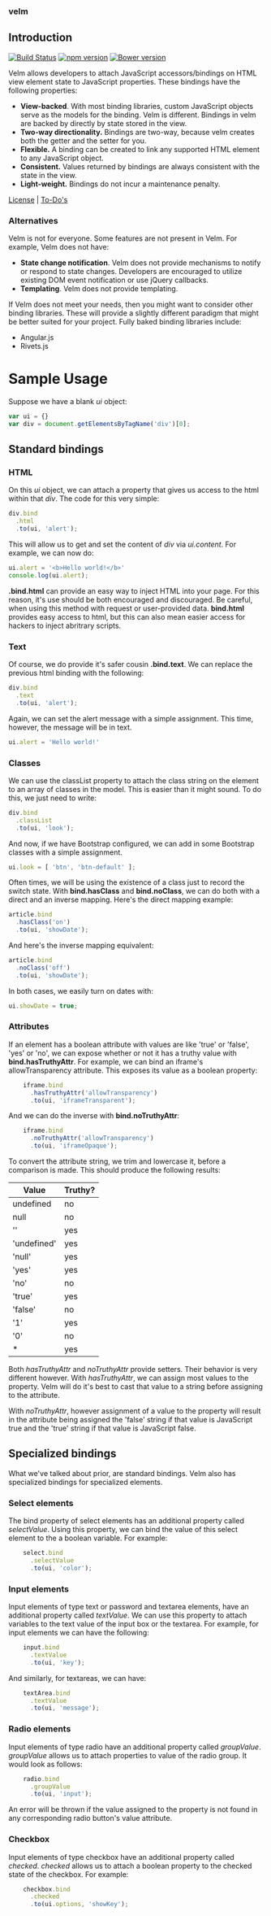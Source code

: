 ### velm
## Introduction

[![Build Status](https://travis-ci.org/dicksont/velm.svg?branch=master)](https://travis-ci.org/dicksont/velm) [![npm version](https://badge.fury.io/js/velm.svg)](http://badge.fury.io/js/velm) [![Bower version](https://badge.fury.io/bo/velm.svg)](http://badge.fury.io/bo/velm)

Velm allows developers to attach JavaScript accessors/bindings on HTML view element state to JavaScript properties. These bindings have the following properties:

- **View-backed**. With most binding libraries, custom JavaScript objects serve as the models for the binding. Velm is different. Bindings in velm are backed by directly by state stored in the view.
- **Two-way directionality.** Bindings are two-way, because velm creates both the getter and the setter for you.
- **Flexible.** A binding can be created to link any supported HTML element to any JavaScript object.
- **Consistent.** Values returned by bindings are always consistent with the state in the view.
- **Light-weight.** Bindings do not incur a maintenance penalty.

[License](LICENSE.md) | [To-Do's](TODO.md)

### Alternatives

Velm is not for everyone. Some features are not present in Velm. For example, Velm does not have:

- **State change notification**. Velm does not provide mechanisms to notify or respond to state changes. Developers are encouraged to utilize existing DOM event notification or use jQuery callbacks.
- **Templating**. Velm does not provide templating.

If Velm does not meet your needs, then you might want to consider other binding libraries. These will provide a slightly different paradigm that might be better suited for your project. Fully baked binding libraries include:

- Angular.js
- Rivets.js


# Sample Usage

Suppose we have a blank *ui* object:

```javascript
var ui = {}
var div = document.getElementsByTagName('div')[0];
```

## Standard bindings
### HTML
On this *ui* object, we can attach a property that gives us access to the html within that *div*. The code for this very simple:

```javascript
div.bind
  .html
  .to(ui, 'alert');
```

This will allow us to get and set the content of *div* via *ui.content*. For example, we can now do:

```javascript
ui.alert = '<b>Hello world!</b>'
console.log(ui.alert);
```

**.bind.html** can provide an easy way to inject HTML into your page. For this reason, it's use should be both encouraged and discouraged. Be careful, when using this method with request or user-provided data. **bind.html** provides easy access to html, but this can also mean easier access for hackers to inject abritrary scripts.



### Text

Of course, we do provide it's safer cousin **.bind.text**. We can replace the previous html binding with the following:

```javascript
div.bind
  .text
  .to(ui, 'alert');
```

Again, we can set the alert message with a simple assignment. This time, however, the message will be in text.

```javascript
ui.alert = 'Hello world!'
```


### Classes

We can use the classList property to attach the class string on the element to an array of classes in the model. This is easier than it might sound. To do this, we just need to write:

```javascript
div.bind
  .classList
  .to(ui, 'look');
```

And now, if we have Bootstrap configured, we can add in some Bootstrap classes with a simple assignment.

```javascript
ui.look = [ 'btn', 'btn-default' ];
```

Often times, we will be using the existence of a class just to record the switch state. With **bind.hasClass** and **bind.noClass**, we can do both with a direct and an inverse mapping. Here's the direct mapping example:

```javascript
article.bind
  .hasClass('on')
  .to(ui, 'showDate');
```

And here's the inverse mapping equivalent:

```javascript
article.bind
  .noClass('off')
  .to(ui, 'showDate');
```

In both cases, we easily turn on dates with:
```javascript
ui.showDate = true;
```

### Attributes

If an element has a boolean attribute with values are like 'true' or 'false', 'yes' or 'no', we can expose whether or not it has a truthy value with **bind.hasTruthyAttr**. For example, we can bind an iframe's allowTransparency attribute. This exposes its value as a boolean property:


```javascript
    iframe.bind
      .hasTruthyAttr('allowTransparency')
      .to(ui, 'iframeTransparent');
```

And we can do the inverse with **bind.noTruthyAttr**:

```javascript
    iframe.bind
      .noTruthyAttr('allowTransparency')
      .to(ui, 'iframeOpaque');
```

To convert the attribute string, we trim and lowercase it, before a comparison is made. This should produce the following results:

Value      | Truthy?
-----------|--------
undefined  | no
null       | no
''         | yes
'undefined'| yes
'null'     | yes
'yes'      | yes
'no'       | no
'true'     | yes
'false'    | no
'1'        | yes
'0'        | no
*          | yes

Both *hasTruthyAttr* and *noTruthyAttr* provide setters. Their behavior is very different however. With *hasTruthyAttr*, we can assign most values to the property. Velm will do it's best to cast that value to a string before assigning to the attribute.

With *noTruthyAttr*, however assignment of a value to the property will result in the attribute being assigned the 'false' string if that value is JavaScript true and the 'true' string if that value is JavaScript false.

## Specialized bindings
What we've talked about prior, are standard bindings. Velm also has specialized bindings for specialized elements.

### Select elements

The bind property of select elements has an additional property called *selectValue*. Using this property, we can bind the value of this select element to the a boolean variable. For example:

```javascript
    select.bind
      .selectValue
      .to(ui, 'color');
```

### Input elements

Input elements of type text or password and textarea elements, have an additional property called *textValue*. We can use this property to attach variables to the text value of the input box or the textarea. For example, for input elements we can have the following:

```javascript
    input.bind
      .textValue
      .to(ui, 'key');
```

And similarly, for textareas, we can have:

```javascript
    textArea.bind
      .textValue
      .to(ui, 'message');
```

### Radio elements

Input elements of type radio have an additional property called *groupValue*. *groupValue* allows us to attach properties to value of the radio group. It would look as follows:

```javascript
    radio.bind
      .groupValue
      .to(ui, 'input');
```

An error will be thrown if the value assigned to the property is not found in any corresponding radio button's value attribute.

### Checkbox

Input elements of type checkbox have an additional property called *checked*. *checked* allows us to attach a boolean property to the checked state of the checkbox. For example:

```javascript
    checkbox.bind
      .checked
      .to(ui.options, 'showKey');
```
